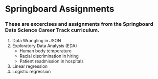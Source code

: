 # Springboard Assignments

### These are excercises and assignments from the Springboard Data Science Career Track curriculum.

1. Data Wrangling in JSON
2. Exploratory Data Analysis (EDA)
    - Human body temperature
    - Racial discrimination in hiring
    - Patient readmission in hospitals
3. Linear regression
4. Logistic regression
